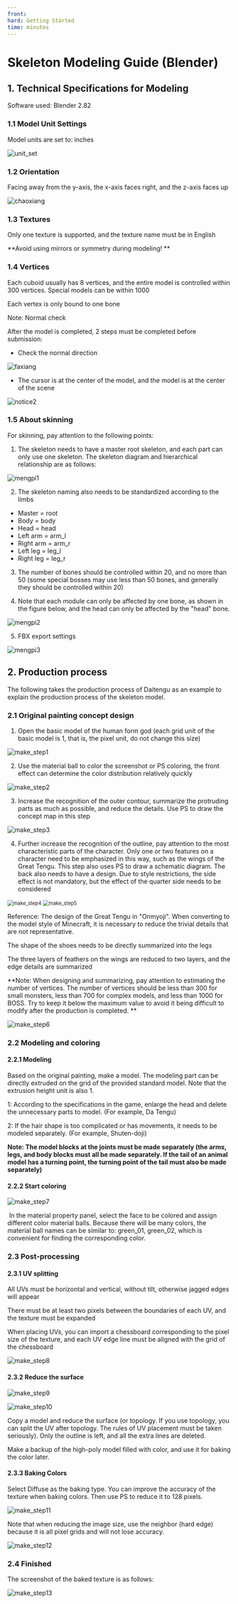 ```yaml
--- 
front: 
hard: Getting Started 
time: minutes 
--- 
```


# Skeleton Modeling Guide (Blender) 

## 1. Technical Specifications for Modeling 

Software used: Blender 2.82 

### 1.1 Model Unit Settings 

Model units are set to: inches 

![unit_set](./picture/unit_set.png) 

### 1.2 Orientation 

Facing away from the y-axis, the x-axis faces right, and the z-axis faces up 

![chaoxiang](./picture/blender_chaoxiang.png) 

### 1.3 Textures 

Only one texture is supported, and the texture name must be in English 

**Avoid using mirrors or symmetry during modeling! ** 

### 1.4 Vertices 

Each cuboid usually has 8 vertices, and the entire model is controlled within 300 vertices. Special models can be within 1000 

Each vertex is only bound to one bone 

Note: Normal check 

After the model is completed, 2 steps must be completed before submission: 

- Check the normal direction 

![faxiang](./picture/blender_faxiang.png) 


- The cursor is at the center of the model, and the model is at the center of the scene 

![notice2](./picture/blender_notice2.png) 

### 1.5 About skinning 

For skinning, pay attention to the following points: 

1) The skeleton needs to have a master root skeleton, and each part can only use one skeleton. The skeleton diagram and hierarchical relationship are as follows: 

![mengpi1](./picture/blender_mengpi1.png) 

2) The skeleton naming also needs to be standardized according to the limbs 

- Master = root 
- Body = body 
- Head = head 
- Left arm = arm_l 
- Right arm = arm_r 
- Left leg = leg_l 
- Right leg = leg_r 

3) The number of bones should be controlled within 20, and no more than 50 (some special bosses may use less than 50 bones, and generally they should be controlled within 20) 

4) Note that each module can only be affected by one bone, as shown in the figure below, and the head can only be affected by the "head" bone. 

![mengpi2](./picture/blender_mengpi2.png) 

5) FBX export settings 

![mengpi3](./picture/blender_mengpi3.png) 

## 2. Production process 

The following takes the production process of Daitengu as an example to explain the production process of the skeleton model. 

### 2.1 Original painting concept design 

1) Open the basic model of the human form god (each grid unit of the basic model is 1, that is, the pixel unit, do not change this size) 

![make_step1](./picture/blender_make_step1.png) 

2) Use the material ball to color the screenshot or PS coloring, the front effect can determine the color distribution relatively quickly 

![make_step2](./picture/blender_make_step2.png) 


3) Increase the recognition of the outer contour, summarize the protruding parts as much as possible, and reduce the details. Use PS to draw the concept map in this step 

![make_step3](./picture/blender_make_step3.png) 

4) Further increase the recognition of the outline, pay attention to the most characteristic parts of the character. Only one or two features on a character need to be emphasized in this way, such as the wings of the Great Tengu. This step also uses PS to draw a schematic diagram. The back also needs to have a design. Due to style restrictions, the side effect is not mandatory, but the effect of the quarter side needs to be considered 

<img src="./picture/blender_make_step4.png" alt="make_step4" style="zoom:80%;" /> 

<img src="./picture/blender_make_step5.png" alt="make_step5" style="zoom:80%;" /> 

Reference: The design of the Great Tengu in "Onmyoji". When converting to the model style of Minecraft, it is necessary to reduce the trivial details that are not representative.

The shape of the shoes needs to be directly summarized into the legs 

The three layers of feathers on the wings are reduced to two layers, and the edge details are summarized 

**Note: When designing and summarizing, pay attention to estimating the number of vertices. The number of vertices should be less than 300 for small monsters, less than 700 for complex models, and less than 1000 for BOSS. Try to keep it below the maximum value to avoid it being difficult to modify after the production is completed. ** 

![make_step6](./picture/blender_make_step6.png) 

### 2.2 Modeling and coloring 

#### 2.2.1 Modeling 

Based on the original painting, make a model. The modeling part can be directly extruded on the grid of the provided standard model. Note that the extrusion height unit is also 1. 

1: According to the specifications in the game, enlarge the head and delete the unnecessary parts to model. (For example, Da Tengu) 

2: If the hair shape is too complicated or has movements, it needs to be modeled separately. (For example, Shuten-doji) 

**Note: The model blocks at the joints must be made separately (the arms, legs, and body blocks must all be made separately. If the tail of an animal model has a turning point, the turning point of the tail must also be made separately)** 

#### 2.2.2 Start coloring 

![make_step7](./picture/blender_make_step7.png) 

​ In the material property panel, select the face to be colored and assign different color material balls. Because there will be many colors, the material ball names can be similar to: green_01, green_02, which is convenient for finding the corresponding color. 

### 2.3 Post-processing 

#### 2.3.1 UV splitting 

All UVs must be horizontal and vertical, without tilt, otherwise jagged edges will appear 

There must be at least two pixels between the boundaries of each UV, and the texture must be expanded 

When placing UVs, you can import a chessboard corresponding to the pixel size of the texture, and each UV edge line must be aligned with the grid of the chessboard 


![make_step8](./picture/blender_make_step8.png) 

#### 2.3.2 Reduce the surface 

![make_step9](./picture/blender_make_step9.png) 

![make_step10](./picture/blender_make_step10.png) 

Copy a model and reduce the surface (or topology. If you use topology, you can split the UV after topology. The rules of UV placement must be taken seriously). Only the outline is left, and all the extra lines are deleted. 

Make a backup of the high-poly model filled with color, and use it for baking the color later. 

#### 2.3.3 Baking Colors 

Select Diffuse as the baking type. You can improve the accuracy of the texture when baking colors. Then use PS to reduce it to 128 pixels. 

![make_step11](./picture/blender_make_step11.png) 

Note that when reducing the image size, use the neighbor (hard edge) because it is all pixel grids and will not lose accuracy. 

![make_step12](./picture/blender_make_step12.png) 

### 2.4 Finished 

The screenshot of the baked texture is as follows: 

![make_step13](./picture/blender_make_step13.png) 

